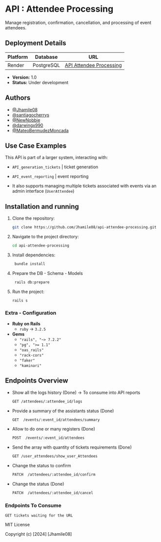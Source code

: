 # API : Attendee Processing

Manage registration, confirmation, cancellation, and processing of event attendees.
  
## Deployment Details

| Platform       | Database       | URL                                                                 |
|----------------|----------------|---------------------------------------------------------------------|
| Render         | PostgreSQL     | [API Attendee Processing](https://api-attendee-processing.onrender.com/) |

- **Version:** 1.0  
- **Status:** Under development

## Authors 
- [@Jhamile08](https://github.com/Jhamile08)
- [@santiagocherrys](https://github.com/santiagocherrys)
- [@NewNobbie](https://github.com/NewNobbie)
- [@darwingx990](https://github.com/darwingx990)
- [@MateoBermudezMoncada](https://github.com/MateoBermudezMoncada)

## Use Case Examples
  This API is part of a larger system, interacting with:
  - `API_generation_tickets` | ticket generation
    
  - `API_event_reporting` | event reporting

  - It also supports managing multiple tickets associated with events via an admin interface (`UserAttendee`)

## Installation and running

1. Clone the repository:  
   ```bash
   git clone https://github.com/Jhamile08/api-attendee-processing.git
2. Navigate to the project directory:  
   ```bash
   cd api-attendee-processing
3. Install dependencies:
   ```bash
    bundle install
4. Prepare the DB - Schema - Models
   ```bash
    rails db:prepare
5. Run the project:
   ```bash
   rails s

### Extra - Configuration 
- **Ruby on Rails**
  - `ruby` -> `3.2.5`
- **Gems**  
  - `"rails", "~> 7.2.2"`
  - `"pg", ">= 1.1"`
  - `"oas_rails"`
  - `"rack-cors"`
  - `"faker"`
  - `"kaminari"`
    
## Endpoints Overview
- Show all the logs history (Done) -> To consume into API reports
    ```bash
    GET	/attendees/:attendee_id/logs
- Provide a summary of the assistants status (Done)
    ```bash
    GET  /events/:event_id/attendees/summary 
- Allow to do one or many registers (Done)
    ```bash
    POST  /events/:event_id/attendees 
- Send the array with quantity of tickets requirements   (Done)
    ```bash
    GET	/user_attendees/show_user_Attendees
- Change the status to confirm
    ```bash
    PATCH  /attendees/:attendee_id/confirm
- Change the status (Done) 
    ```bash
    PATCH  /attendees/:attendee_id/cancel


### Endpoints To Consume
    GET tickets waiting for the URL


MIT License

Copyright (c) [2024] [Jhamile08]

